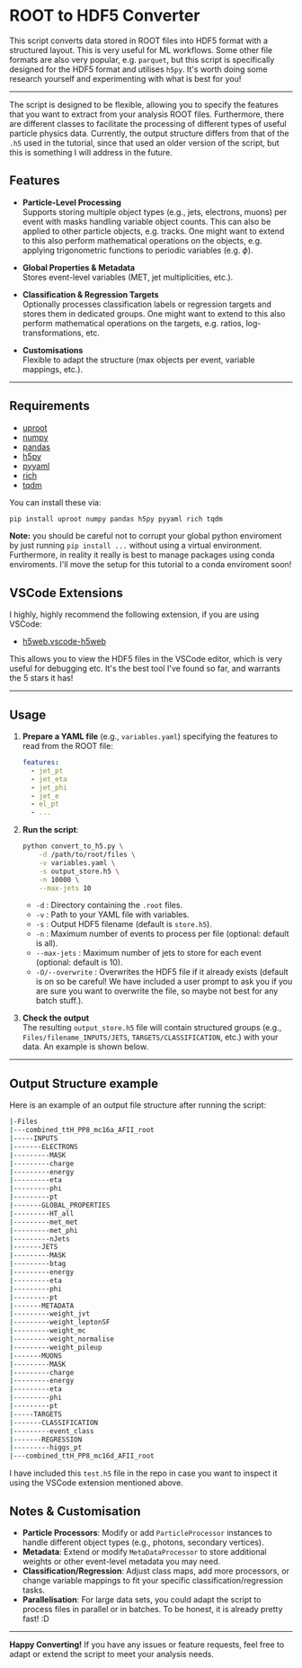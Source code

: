 # ROOT to HDF5 Converter
This script converts data stored in ROOT files into HDF5 format with a structured layout. This is very useful for ML workflows. Some other file formats are also very popular, e.g. `parquet`, but this script is specifically designed for the HDF5 format and utilises `h5py`. It's worth doing some research yourself and experimenting with what is best for you!

---
The script is designed to be flexible, allowing you to specify the features that you want to extract from your analysis ROOT files. Furthermore, there are different classes to facilitate the processing of different types of useful particle physics data. Currently, the output structure differs from that of the `.h5` used in the tutorial, since that used an older version of the script, but this is something I will address in the future.

## Features

- **Particle-Level Processing**  
  Supports storing multiple object types (e.g., jets, electrons, muons) per event with masks handling variable object counts. This can also be applied to other particle objects, e.g. tracks. One might want to extend to this also perform mathematical operations on the objects, e.g. applying trigonometric functions to periodic variables (e.g. $\phi$).
  
- **Global Properties & Metadata**  
  Stores event-level variables (MET, jet multiplicities, etc.).
  
- **Classification & Regression Targets**  
  Optionally processes classification labels or regression targets and stores them in dedicated groups. One might want to extend to this also perform mathematical operations on the targets, e.g. ratios, log-transformations, etc.

- **Customisations**  
  Flexible to adapt the structure (max objects per event, variable mappings, etc.).

---

## Requirements  
- [uproot](https://github.com/scikit-hep/uproot4)  
- [numpy](https://numpy.org)  
- [pandas](https://pandas.pydata.org/)  
- [h5py](https://www.h5py.org/)  
- [pyyaml](https://pyyaml.org/)  
- [rich](https://github.com/Textualize/rich)  
- [tqdm](https://github.com/tqdm/tqdm)  

You can install these via:
```bash
pip install uproot numpy pandas h5py pyyaml rich tqdm
```
**Note:** you should be careful not to corrupt your global python enviroment by just running `pip install ...` without using a virtual environment. Furthermore, in reality it really is best to manage packages using conda enviroments. I'll move the setup for this tutorial to a conda enviroment soon!

## VSCode Extensions

I highly, highly recommend the following extension, if you are using VSCode:
- [h5web.vscode-h5web](https://marketplace.visualstudio.com/items?itemName=h5web.vscode-h5web)

This allows you to view the HDF5 files in the VSCode editor, which is very useful for debugging etc. It's the best tool I've found so far, and warrants the 5 stars it has!

---

## Usage

1. **Prepare a YAML file** (e.g., `variables.yaml`) specifying the features to read from the ROOT file:
   ```yaml
   features:
     - jet_pt
     - jet_eta
     - jet_phi
     - jet_e
     - el_pt
     - ...
   ```

2. **Run the script**:
   ```bash
   python convert_to_h5.py \
       -d /path/to/root/files \
       -v variables.yaml \
       -s output_store.h5 \
       -n 10000 \
       --max-jets 10
   ```
   - `-d`  : Directory containing the `.root` files.  
   - `-v`  : Path to your YAML file with variables.  
   - `-s`  : Output HDF5 filename (default is `store.h5`).  
   - `-n`  : Maximum number of events to process per file (optional: default is all).  
   - `--max-jets` : Maximum number of jets to store for each event (optional: default is 10).  
   - `-O/--overwrite` : Overwrites the HDF5 file if it already exists (default is on so be careful! We have included a user prompt to ask you if you are sure you want to overwrite the file, so maybe not best for any batch stuff.).

3. **Check the output**  
   The resulting `output_store.h5` file will contain structured groups (e.g., `Files/filename_INPUTS/JETS`, `TARGETS/CLASSIFICATION`, etc.) with your data. An example is shown below.

---
## Output Structure example

Here is an example of an output file structure after running the script:

```bash
|-Files                         
|---combined_ttH_PP8_mc16a_AFII_root
|-----INPUTS                    
|-------ELECTRONS               
|---------MASK                  
|---------charge                
|---------energy                
|---------eta                   
|---------phi                   
|---------pt                    
|-------GLOBAL_PROPERTIES       
|---------HT_all                
|---------met_met               
|---------met_phi               
|---------nJets                 
|-------JETS                    
|---------MASK                  
|---------btag                  
|---------energy                
|---------eta                   
|---------phi                   
|---------pt                    
|-------METADATA                
|---------weight_jvt            
|---------weight_leptonSF       
|---------weight_mc             
|---------weight_normalise      
|---------weight_pileup         
|-------MUONS                   
|---------MASK                  
|---------charge                
|---------energy                
|---------eta                   
|---------phi                   
|---------pt                    
|-----TARGETS                   
|-------CLASSIFICATION          
|---------event_class           
|-------REGRESSION              
|---------higgs_pt              
|---combined_ttH_PP8_mc16d_AFII_root
```
I have included this `test.h5` file in the repo in case you want to inspect it using the VSCode extension mentioned above.

## Notes & Customisation

- **Particle Processors**: Modify or add `ParticleProcessor` instances to handle different object types (e.g., photons, secondary vertices).  
- **Metadata**: Extend or modify `MetaDataProcessor` to store additional weights or other event-level metadata you may need.  
- **Classification/Regression**: Adjust class maps, add more processors, or change variable mappings to fit your specific classification/regression tasks.
- **Parallelisation**: For large data sets, you could adapt the script to process files in parallel or in batches. To be honest, it is already pretty fast! :D

---

**Happy Converting!** If you have any issues or feature requests, feel free to adapt or extend the script to meet your analysis needs.